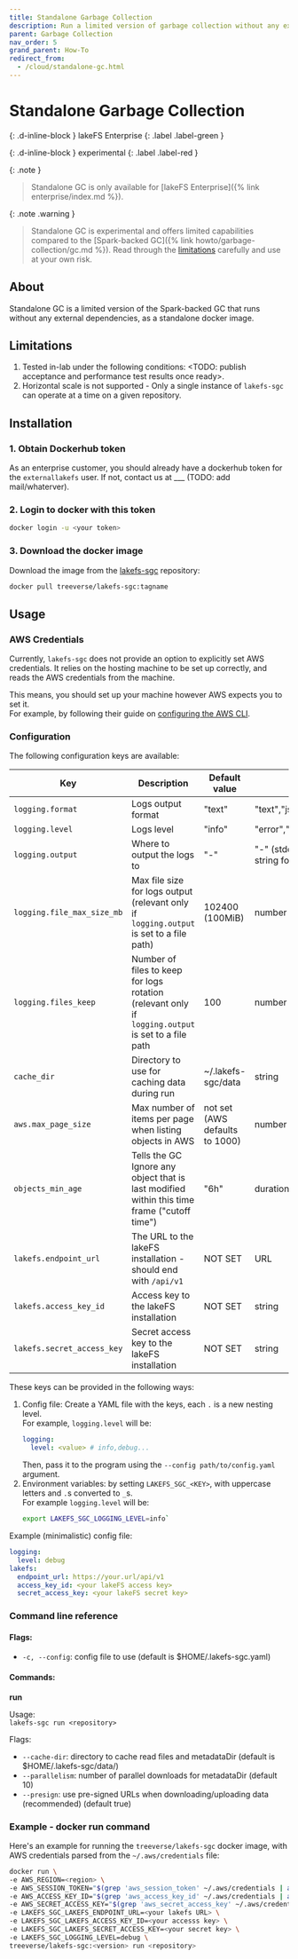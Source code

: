 ```yaml
---
title: Standalone Garbage Collection
description: Run a limited version of garbage collection without any external dependencies
parent: Garbage Collection
nav_order: 5
grand_parent: How-To
redirect_from:
  - /cloud/standalone-gc.html
---
```


# Standalone Garbage Collection
{: .d-inline-block }
lakeFS Enterprise
{: .label .label-green }

{: .d-inline-block }
experimental
{: .label .label-red }

{: .note }
> Standalone GC is only available for [lakeFS Enterprise]({% link enterprise/index.md %}).

{: .note .warning }
> Standalone GC is experimental and offers limited capabilities compared to the [Spark-backed GC]({% link howto/garbage-collection/gc.md %}). Read through the [limitations](./standalone-gc.md#limitations) carefully and use at your own risk.

## About
Standalone GC is a limited version of the Spark-backed GC that runs without any external dependencies, as a standalone docker image.

## Limitations
1. Tested in-lab under the following conditions: <TODO: publish acceptance and performance test results once ready>.
2. Horizontal scale is not supported - Only a single instance of `lakefs-sgc` can operate at a time on a given repository.

## Installation

### 1. Obtain Dockerhub token
As an enterprise customer, you should already have a dockerhub token for the `externallakefs` user.
If not, contact us at ___ (TODO: add mail/whaterver).

### 2. Login to docker with this token
```bash
docker login -u <your token>
```

### 3. Download the docker image
Download the image from the [lakefs-sgc](https://hub.docker.com/repository/docker/treeverse/lakefs-sgc/general) repository:
```bash
docker pull treeverse/lakefs-sgc:tagname
```

## Usage

### AWS Credentials
Currently, `lakefs-sgc` does not provide an option to explicitly set AWS credentials. It relies on the hosting machine
to be set up correctly, and reads the AWS credentials from the machine.

This means, you should set up your machine however AWS expects you to set it. \
For example, by following their guide on [configuring the AWS CLI](https://docs.aws.amazon.com/cli/v1/userguide/cli-chap-configure.html).

### Configuration
The following configuration keys are available:

| Key                        | Description                                                                                        | Default value                  | Possible values                                         |
|----------------------------|----------------------------------------------------------------------------------------------------|--------------------------------|---------------------------------------------------------|
| `logging.format`           | Logs output format                                                                                 | "text"                         | "text","json"                                           |
| `logging.level`            | Logs level                                                                                         | "info"                         | "error","warn",info","debug","trace"                    |
| `logging.output`           | Where to output the logs to                                                                        | "-"                            | "-" (stdout), "=" (stderr), or any string for file path |
| `logging.file_max_size_mb` | Max file size for logs output (relevant only if `logging.output` is set to a file path)            | 102400 (100MiB)                | number                                                  |
| `logging.files_keep`       | Number of files to keep for logs rotation (relevant only if `logging.output` is set to a file path | 100                            | number                                                  |
| `cache_dir`                | Directory to use for caching data during run                                                       | ~/.lakefs-sgc/data             | string                                                  |
| `aws.max_page_size`        | Max number of items per page when listing objects in AWS                                           | not set (AWS defaults to 1000) | number                                                  |
| `objects_min_age`          | Tells the GC Ignore any object that is last modified within this time frame ("cutoff time")        | "6h"                           | duration                                                |
| `lakefs.endpoint_url`      | The URL to the lakeFS installation - should end with `/api/v1`                                     | NOT SET                        | URL                                                     |
| `lakefs.access_key_id`     | Access key to the lakeFS installation                                                              | NOT SET                        | string                                                  |
| `lakefs.secret_access_key` | Secret access key to the lakeFS installation                                                       | NOT SET                        | string                                                  |


These keys can be provided in the following ways:
1. Config file: Create a YAML file with the keys, each `.` is a new nesting level. \
   For example, `logging.level` will be:
   ```yaml
   logging:
     level: <value> # info,debug...
   ```
   Then, pass it to the program using the `--config path/to/config.yaml` argument.
2. Environment variables: by setting `LAKEFS_SGC_<KEY>`, with uppercase letters and `.`s converted to `_`s. \
   For example `logging.level` will be:
   ```bash
   export LAKEFS_SGC_LOGGING_LEVEL=info`
   ```

Example (minimalistic) config file:
```yaml
logging:
  level: debug
lakefs:
  endpoint_url: https://your.url/api/v1
  access_key_id: <your lakeFS access key>
  secret_access_key: <your lakeFS secret key>
```

### Command line reference

#### Flags:
- `-c, --config`: config file to use (default is $HOME/.lakefs-sgc.yaml)

#### Commands:
**run**

Usage: \
`lakefs-sgc run <repository>`

Flags:
- `--cache-dir`: directory to cache read files and metadataDir (default is $HOME/.lakefs-sgc/data/)
- `--parallelism`: number of parallel downloads for metadataDir (default 10)
- `--presign`: use pre-signed URLs when downloading/uploading data (recommended) (default true)

### Example - docker run command
Here's an example for running the `treeverse/lakefs-sgc` docker image, with AWS credentials parsed from the `~/.aws/credentials` file:

```bash
docker run \
-e AWS_REGION=<region> \
-e AWS_SESSION_TOKEN="$(grep 'aws_session_token' ~/.aws/credentials | awk -F' = ' '{print $2}')" \
-e AWS_ACCESS_KEY_ID="$(grep 'aws_access_key_id' ~/.aws/credentials | awk -F' = ' '{print $2}')" \
-e AWS_SECRET_ACCESS_KEY="$(grep 'aws_secret_access_key' ~/.aws/credentials | awk -F' = ' '{print $2}')" \
-e LAKEFS_SGC_LAKEFS_ENDPOINT_URL=<your lakefs URL> \
-e LAKEFS_SGC_LAKEFS_ACCESS_KEY_ID=<your accesss key> \
-e LAKEFS_SGC_LAKEFS_SECRET_ACCESS_KEY=<your secret key> \
-e LAKEFS_SGC_LOGGING_LEVEL=debug \
treeverse/lakefs-sgc:<version> run <repository>
```